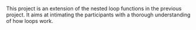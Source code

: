 This project is an extension of the nested loop functions in the previous project. It aims at intimating the participants with a thorough understanding of how loops work. 
